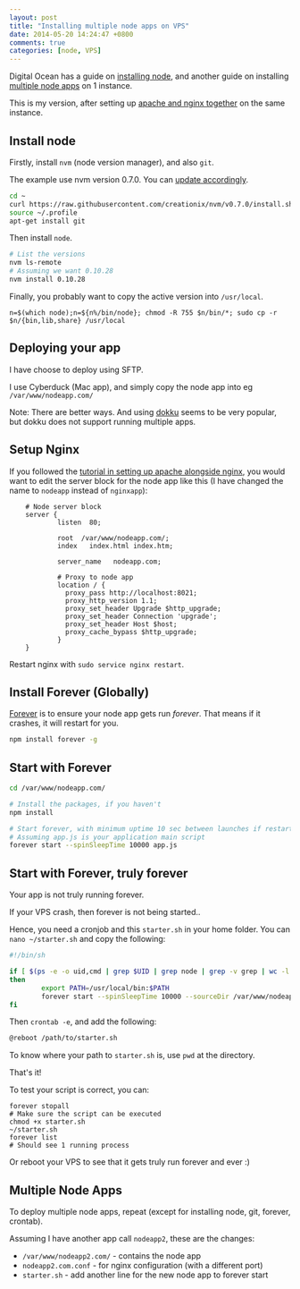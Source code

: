 ```yaml
---
layout: post
title: "Installing multiple node apps on VPS"
date: 2014-05-20 14:24:47 +0800
comments: true
categories: [node, VPS]
---
```


Digital Ocean has a guide on [installing node](https://www.digitalocean.com/community/articles/how-to-install-node-js-with-nvm-node-version-manager-on-a-vps), and another guide on installing [multiple node apps](https://www.digitalocean.com/community/articles/how-to-host-multiple-node-js-applications-on-a-single-vps-with-nginx-forever-and-crontab) on 1 instance.

This is my version, after setting up [apache and nginx together](/2014/05/19/running-nginx-with-apache-with-reverse-proxy/) on the same instance.

<!-- more -->

## Install node

Firstly, install `nvm` (node version manager), and also `git`.

The example use nvm version 0.7.0. You can [update accordingly](https://github.com/creationix/nvm).

```bash
cd ~
curl https://raw.githubusercontent.com/creationix/nvm/v0.7.0/install.sh | sh
source ~/.profile
apt-get install git
```

Then install `node`.

```bash
# List the versions
nvm ls-remote
# Assuming we want 0.10.28
nvm install 0.10.28
```

Finally, you probably want to copy the active version into `/usr/local`.

```
n=$(which node);n=${n%/bin/node}; chmod -R 755 $n/bin/*; sudo cp -r $n/{bin,lib,share} /usr/local
```


## Deploying your app

I have choose to deploy using SFTP.

I use Cyberduck (Mac app), and simply copy the node app into eg `/var/www/nodeapp.com/`

Note: There are better ways. And using [dokku](https://github.com/progrium/dokku) seems to be very popular, but dokku does not support running multiple apps.


## Setup Nginx

If you followed the [tutorial in setting up apache alongside nginx](/2014/05/19/running-nginx-with-apache-with-reverse-proxy/), you would want to edit the server block for the node app like this (I have changed the name to `nodeapp` instead of `nginxapp`):

```nginx /etc/nginx/sites-available/nodeapp.com.conf
    # Node server block
    server {
            listen  80;

            root  /var/www/nodeapp.com/;
            index   index.html index.htm;

            server_name   nodeapp.com;

            # Proxy to node app
            location / {
              proxy_pass http://localhost:8021;
              proxy_http_version 1.1;
              proxy_set_header Upgrade $http_upgrade;
              proxy_set_header Connection 'upgrade';
              proxy_set_header Host $host;
              proxy_cache_bypass $http_upgrade;
            }
    }
```

Restart nginx with `sudo service nginx restart`.


## Install Forever (Globally)

[Forever](https://github.com/nodejitsu/forever) is to ensure your node app gets run _forever_. That means if it crashes, it will restart for you.

```bash
npm install forever -g
```


## Start with Forever

```bash
cd /var/www/nodeapp.com/

# Install the packages, if you haven't
npm install

# Start forever, with minimum uptime 10 sec between launches if restart
# Assuming app.js is your application main script
forever start --spinSleepTime 10000 app.js
```


## Start with Forever, truly forever

Your app is not truly running forever.

If your VPS crash, then forever is not being started..

Hence, you need a cronjob and this `starter.sh` in your home folder. You can `nano ~/starter.sh` and copy the following:

```bash starter.sh
#!/bin/sh

if [ $(ps -e -o uid,cmd | grep $UID | grep node | grep -v grep | wc -l | tr -s "\n") -eq 0 ]
then
        export PATH=/usr/local/bin:$PATH
        forever start --spinSleepTime 10000 --sourceDir /var/www/nodeapp.com app.js >> /var/www/nodeapp.com/log.txt 2>&1
fi
```

Then `crontab -e`, and add the following:

```bash
@reboot /path/to/starter.sh
```

To know where your path to `starter.sh` is, use `pwd` at the directory.

That's it!

To test your script is correct, you can:

```
forever stopall
# Make sure the script can be executed
chmod +x starter.sh
~/starter.sh
forever list
# Should see 1 running process
```

Or reboot your VPS to see that it gets truly run forever and ever :)


## Multiple Node Apps

To deploy multiple node apps, repeat (except for installing node, git, forever, crontab).

Assuming I have another app call `nodeapp2`, these are the changes:

- `/var/www/nodeapp2.com/` - contains the node app
- `nodeapp2.com.conf` - for nginx configuration (with a different port)
- `starter.sh` - add another line for the new node app to forever start

